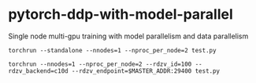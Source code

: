 # pytorch-ddp-with-model-parallel
Single node multi-gpu training with model parallelism and data parallelism
```commandline
torchrun --standalone --nnodes=1 --nproc_per_node=2 test.py
```

```commandline
torchrun --nnodes=1 --nproc_per_node=2 --rdzv_id=100 --rdzv_backend=c10d --rdzv_endpoint=$MASTER_ADDR:29400 test.py
```